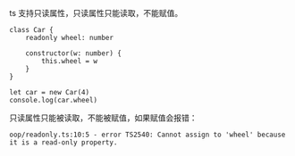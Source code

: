 ts 支持只读属性，只读属性只能读取，不能赋值。

```
class Car {
    readonly wheel: number

    constructor(w: number) {
        this.wheel = w
    }
}

let car = new Car(4)
console.log(car.wheel)
```

只读属性只能被读取，不能被赋值，如果赋值会报错：

```
oop/readonly.ts:10:5 - error TS2540: Cannot assign to 'wheel' because it is a read-only property.
```
